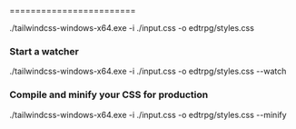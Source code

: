 
========================

./tailwindcss-windows-x64.exe -i ./input.css -o edtrpg/styles.css

### Start a watcher
./tailwindcss-windows-x64.exe -i ./input.css -o edtrpg/styles.css --watch

### Compile and minify your CSS for production
./tailwindcss-windows-x64.exe -i ./input.css -o edtrpg/styles.css --minify